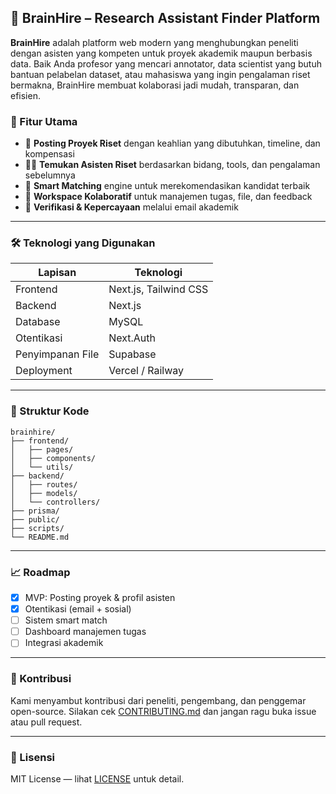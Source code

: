 ## 🧠 BrainHire – Research Assistant Finder Platform

**BrainHire** adalah platform web modern yang menghubungkan peneliti dengan asisten yang kompeten untuk proyek akademik maupun berbasis data. Baik Anda profesor yang mencari annotator, data scientist yang butuh bantuan pelabelan dataset, atau mahasiswa yang ingin pengalaman riset bermakna, BrainHire membuat kolaborasi jadi mudah, transparan, dan efisien.

### 🚀 Fitur Utama

* 🧪 **Posting Proyek Riset** dengan keahlian yang dibutuhkan, timeline, dan kompensasi
* 👩‍💻 **Temukan Asisten Riset** berdasarkan bidang, tools, dan pengalaman sebelumnya
* 💼 **Smart Matching** engine untuk merekomendasikan kandidat terbaik
* 📝 **Workspace Kolaboratif** untuk manajemen tugas, file, dan feedback
* 🔐 **Verifikasi & Kepercayaan** melalui email akademik

---

### 🛠️ Teknologi yang Digunakan

| Lapisan          | Teknologi                 |
| ---------------- | ------------------------- |
| Frontend         | Next.js, Tailwind CSS     |
| Backend          | Next.js                   |
| Database         | MySQL                     |
| Otentikasi       | Next.Auth                 |
| Penyimpanan File | Supabase                  |
| Deployment       | Vercel / Railway          |

---

### 📂 Struktur Kode

```
brainhire/
├── frontend/          
│   ├── pages/
│   ├── components/
│   └── utils/
├── backend/           
│   ├── routes/
│   ├── models/
│   └── controllers/
├── prisma/            
├── public/            
├── scripts/           
└── README.md
```

---

### 📈 Roadmap

* [x] MVP: Posting proyek & profil asisten
* [x] Otentikasi (email + sosial)
* [ ] Sistem smart match
* [ ] Dashboard manajemen tugas
* [ ] Integrasi akademik 

---

### 🤝 Kontribusi

Kami menyambut kontribusi dari peneliti, pengembang, dan penggemar open-source. Silakan cek [CONTRIBUTING.md](./CONTRIBUTING.md) dan jangan ragu buka issue atau pull request.

---

### 📄 Lisensi

MIT License — lihat [LICENSE](./LICENSE) untuk detail.
